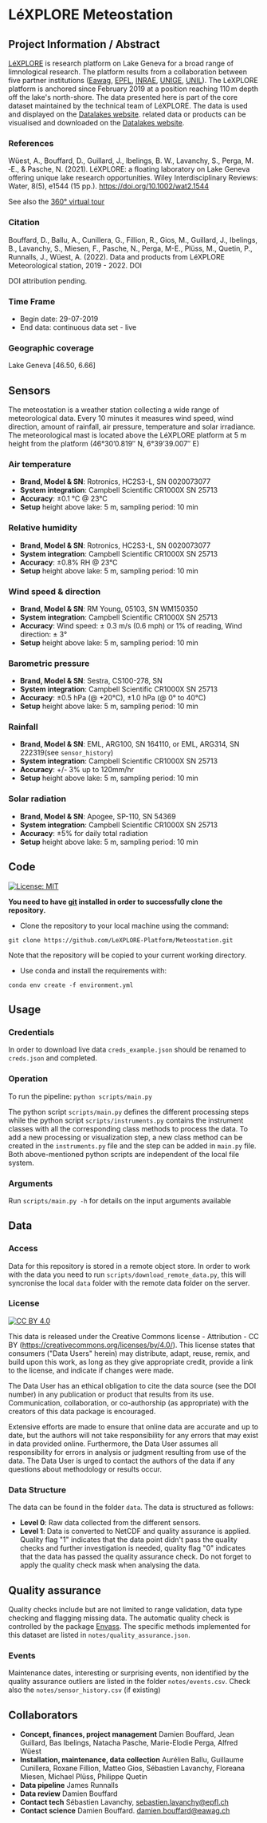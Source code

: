 # LéXPLORE Meteostation


## Project Information / Abstract

[LéXPLORE](https://lexplore.info) is research platform on Lake Geneva for a broad range of limnological research. The platform results from a collaboration between five partner institutions ([Eawag](https://www.eawag.ch/en/), [EPFL](https://www.epfl.ch/en/), [INRAE](https://www6.lyon-grenoble.inrae.fr/carrtel/), [UNIGE](https://unige.ch), [UNIL](https://www.unil.ch/index.html)). The LéXPLORE platform is anchored since February 2019 at a position reaching 110 m depth off the lake's north-shore.
The data presented here is part of the core dataset maintained by the technical team of LéXPLORE.
The data is used and displayed on the [Datalakes website](https://www.datalakes-eawag.ch/). related data or products can be visualised and downloaded on the [Datalakes website](https://www.datalakes-eawag.ch/).


### References

Wüest, A., Bouffard, D., Guillard, J., Ibelings, B. W., Lavanchy, S., Perga, M. ‐E., & Pasche, N. (2021). LéXPLORE: a floating laboratory on Lake Geneva offering unique lake research opportunities. Wiley Interdisciplinary Reviews: Water, 8(5), e1544 (15 pp.). https://doi.org/10.1002/wat2.1544

See also the [360° virtual tour](https://www.eawag.ch/repository/lexplore/index.htm)

### Citation
Bouffard, D., Ballu, A., Cunillera, G., Fillion, R., Gios, M., Guillard, J., Ibelings, B., Lavanchy, S., Miesen, F., Pasche, N., Perga, M-E., Plüss, M., Quetin, P., Runnalls, J., Wüest, A. (2022). Data and products from LéXPLORE Meteorological station, 2019 - 2022. DOI

DOI attribution pending.


### Time Frame
- Begin date: 29-07-2019
- End data: continuous data set - live

### Geographic coverage
Lake Geneva [46.50, 6.66]


## Sensors

The meteostation is a weather station collecting a wide range of meteorological data. Every 10 minutes it measures wind speed, wind direction, amount of rainfall, air pressure, temperature and solar irradiance. The meteorological mast is located above the LéXPLORE platform at 5 m height from the platform (46°30’0.819″ N, 6°39’39.007″ E) 

### Air temperature
- **Brand, Model & SN**: Rotronics, HC2S3-L, SN 0020073077
- **System integration**: Campbell Scientific CR1000X SN 25713
- **Accuracy**: ±0.1 °C @ 23°C
- **Setup** height above lake: 5 m, sampling period: 10 min

### Relative humidity
- **Brand, Model & SN**: Rotronics, HC2S3-L, SN 0020073077
- **System integration**: Campbell Scientific CR1000X SN 25713
- **Accuracy**: ±0.8% RH @ 23°C 
- **Setup** height above lake: 5 m, sampling period: 10 min

### Wind speed & direction
- **Brand, Model & SN**: RM Young, 05103, SN WM150350
- **System integration**: Campbell Scientific CR1000X SN 25713
- **Accuracy**: Wind speed: ± 0.3 m/s (0.6 mph) or 1% of reading, Wind direction: ± 3°
- **Setup** height above lake: 5 m, sampling period: 10 min

### Barometric pressure
- **Brand, Model & SN**: Sestra, CS100-278, SN 
- **System integration**: Campbell Scientific CR1000X SN 25713
- **Accuracy**: ±0.5 hPa (@ +20°C), ±1.0 hPa (@ 0° to 40°C) 
- **Setup** height above lake: 5 m, sampling period: 10 min

### Rainfall
- **Brand, Model & SN**: EML, ARG100, SN 164110, or EML, ARG314, SN 222319(see `sensor_history`)
- **System integration**: Campbell Scientific CR1000X SN 25713
- **Accuracy**: +/- 3% up to 120mm/hr 
- **Setup** height above lake: 5 m, sampling period: 10 min

### Solar radiation
- **Brand, Model & SN**: Apogee, SP-110, SN 54369
- **System integration**: Campbell Scientific CR1000X SN 25713
- **Accuracy**: ±5% for daily total radiation
- **Setup** height above lake: 5 m, sampling period: 10 min


## Code

[![License: MIT][mit-by-shield]][mit-by]

**You need to have [git](https://git-scm.com/downloads) installed in order to successfully clone the repository.**

- Clone the repository to your local machine using the command: 

 `git clone https://github.com/LeXPLORE-Platform/Meteostation.git`
 
 Note that the repository will be copied to your current working directory.

- Use conda and install the requirements with:

 `conda env create -f environment.yml`

## Usage

### Credentials

In order to download live data `creds_example.json` should be renamed to `creds.json` and completed.

### Operation

To run the pipeline: `python scripts/main.py`

The python script `scripts/main.py` defines the different processing steps while the python script 
`scripts/instruments.py` contains the instrument classes with all the corresponding class methods to process the data. 
To add a new processing or visualization step, a new class method can be created in the `instruments.py` file and the 
step can be added in `main.py` file. Both above-mentioned python scripts are independent of the local file system.

### Arguments

Run `scripts/main.py -h` for details on the input arguments available

## Data

### Access

Data for this repository is stored in a remote object store. In order to work with the data you need 
to run `scripts/download_remote_data.py`, this will syncronise the local `data` folder with the remote 
data folder on the server. 

### License

[![CC BY 4.0][cc-by-shield]][cc-by] 

This data is released under the Creative Commons license - Attribution - CC BY (https://creativecommons.org/licenses/by/4.0/). This license states that consumers ("Data Users" herein) may distribute, adapt, reuse, remix, and build upon this work, as long as they give appropriate credit, provide a link to the license, and indicate if changes were made.
 
The Data User has an ethical obligation to cite the data source (see the DOI number) in any publication or product that results from its use. Communication, collaboration, or co-authorship (as appropriate) with the creators of this data package is encouraged. 
 
Extensive efforts are made to ensure that online data are accurate and up to date, but the authors will not take responsibility for any errors that may exist in data provided online. Furthermore, the Data User assumes all responsibility for errors in analysis or judgment resulting from use of the data. The Data User is urged to contact the authors of the data if any questions about methodology or results occur. 



### Data Structure

The data can be found in the folder `data`. The data is structured as follows:

- **Level 0**: Raw data collected from the different sensors.
- **Level 1**: Data is converted to NetCDF and quality assurance is applied. Quality flag "1" indicates that the data point didn't pass the 
quality checks and further investigation is needed, quality flag "0" indicates that the data has passed the quality assurance check. Do not forget to apply the quality check mask when analysing the data.

## Quality assurance

Quality checks include but are not limited to range validation, data type checking and flagging missing data.
The automatic quality check is controlled by the package [Envass](https://pypi.org/project/envass/). The specific methods implemented for this dataset are listed in `notes/quality_assurance.json`. 

###  Events 

Maintenance dates, interesting or surprising events, non identified by the quality assurance outliers are listed in the folder `notes/events.csv`.
Check also the `notes/sensor_history.csv` (if existing)

## Collaborators

- **Concept, finances, project management** Damien Bouffard, Jean Guillard, Bas Ibelings, Natacha Pasche, Marie-Elodie Perga, Alfred Wüest   
- **Installation, maintenance, data collection** Aurélien Ballu, Guillaume Cunillera, Roxane Fillion, Matteo Gios, Sébastien Lavanchy, Floreana Miesen, Michael Plüss, Philippe Quetin 
- **Data pipeline** James Runnalls
- **Data review** Damien Bouffard
- **Contact tech** Sébastien Lavanchy, sebastien.lavanchy@epfl.ch 
- **Contact science** Damien Bouffard. damien.bouffard@eawag.ch

[cc-by]: http://creativecommons.org/licenses/by/4.0/
[cc-by-shield]: https://img.shields.io/badge/License-CC%20BY%204.0-g.svg?label=Data%20License
[mit-by]: https://opensource.org/licenses/MIT
[mit-by-shield]: https://img.shields.io/badge/License-MIT-g.svg?label=Code%20License
